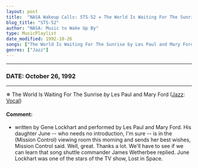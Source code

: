 ```yaml
---
layout: post
title:  "NASA Wakeup Calls: STS-52 ✵ The World Is Waiting For The Sunrise by Les Paul and Mary Ford ✺ October 26, 1992"
blog_title: "STS-52"
author: "NASA: Music to Wake Up By"
type: MusicPlaylist
date_modified: 1992-10-26
songs: ["The World Is Waiting For The Sunrise by Les Paul and Mary Ford"]
genres: ["Jazz"]
---
```


----
### DATE: October 26, 1992
----
✵ The World Is Waiting For The Sunrise *by* Les Paul and Mary Ford ([Jazz](https://www.discogs.com/genre/Jazz): [Vocal](https://www.discogs.com/style/Vocal)) <a target="blank_" href="https://www.discogs.com/Les-Paul-Mary-Ford-The-World-Is-Waiting-For-The-Sunrise/master/1193923">
    <i class="fas fa-compact-disc"
       title="Discogs entry for this song"
       alt="Discogs entry for this song"
       style="font-size: 1.1em;"></i></a>
    

#### Comment:
* written by Gene Lockhart and performed by Les Paul and Mary Ford. His daughter June -- who needs no introduction, I'm sure -- is in the (Mission Control) viewing room this morning and sends her best wishes, Mission Control said. Well, great. Thanks a lot. We'll have to see if we can learn that song shuttle commander James Wetherbee replied. June Lockhart was one of the stars of the TV show, Lost in Space.



<br/>
<center>
	<a target="_blank"
	   href="https://twitter.com/intent/tweet?hashtags=Space,NASA,Playlist,NASAWakeupCalls,SpaceProgram&text=🚀 {{ page.author}}, {{ page.title }}. {{ site.url }}{{ page.url }}&via=nasawakeupcalls"><i class="fab fa-twitter" title="Tweet this page" alt="Tweet this page" style="font-size: 1.3em;"></i></a>
	&nbsp; 	<i class="fas fa-user-astronaut" style="font-size: 1.5em;"></i> &nbsp;
    <a id="custom_amazon_link"
       type="amzn" search="#"
       category="popular music">
    <i class="fab fa-amazon" style="font-size: 1.3em;"></i></a>
</center>

<!-- Randomly resolve an individual entry from a song array -->
<script src="/assets/javascript/seedrandom.min.js"></script>
<script>
  var wake_me_up = ["The World Is Waiting For The Sunrise by Les Paul and Mary Ford"];
  var prng = new Math.seedrandom();
  function randomSong() {
    song = wake_me_up[Math.floor(Math.random() * wake_me_up.length)];
    var amazon_link = document.getElementById("custom_amazon_link");
    amazon_link.setAttribute("search", song);
  }
  window.onload = randomSong();
</script>
